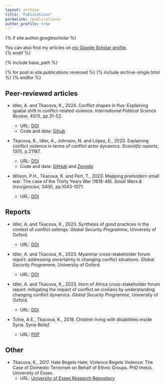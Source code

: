 ```yaml
---
layout: archive
title: "Publications"
permalink: /publications/
author_profile: true
---
```


{% if site.author.googlescholar %}
  <div class="wordwrap">You can also find my articles on <a href="{{site.author.googlescholar}}">my Google Scholar profile</a>.</div>
{% endif %}

{% include base_path %}

{% for post in site.publications reversed %}
  {% include archive-single.html %}
{% endfor %}

## Peer-reviewed articles

- Idler, A. and Tkacova, K., 2024. Conflict shapes in flux: Explaining spatial shift in conflict-related violence. _International Political Science Review_, 45(1), pp.31-52.
    - URL: [DOI](https://doi.org/10.1177/01925121231177445)
    - Code and data: [Gihub](https://github.com/Global-Security-Programme/Conflict-shapes-in-flux)

- Tkacova, K., Idler, A., Johnson, N. and López, E., 2023. Explaining conflict violence in terms of conflict actor dynamics. _Scientific reports_, 13(1), p.21187.
    - URL: [DOI](https://doi.org/10.1038/s41598-023-48218-x)
    - Code and data: [GitHub](https://github.com/Global-Security-Programme/Explaining-conflict-violence-in-terms-of-conflict-actor-dynamics) and [Zenodo](https://zenodo.org/records/10159421)

- Wilson, P.H., Tkacova, K. and Pert, T., 2023. Mapping premodern small war: The case of the Thirty Years War (1618-48). _Small Wars & Insurgencies_, 34(6), pp.1043-1071. 
    - URL: [DOI](https://doi.org/10.1080/09592318.2023.2220503)


## Reports

- Idler, A. and Tkacova, K., 2023. Synthesis of good practices in the context of conflict settings. _Global Security Programme_, University of Oxford.
    - URL: [DOI](10.5287/ORA-NGE9ZWGWP)

- Idler, A. and Tkacova, K., 2023. Myanmar cross-stakeholder forum report: addressing uncertainty in changing conflict situations. _Global Security Programme_, University of Oxford.
    - URL: [DOI](10.5287/ORA-6R09OE5XG)

- Idler, A. and Tkacova, K., 2023. Horn of Africa cross-stakeholder forum report: mitigating the impact of conflict on civilians by understanding changing conflict dynamics. _Global Security Programme_, University of Oxford.
    - URL: [DOI](10.5287/ORA-XM0MA20GD)

- Tchie, A.E., Tkacova, K., 2018. Children living with disabilities inside Syria. _Syria Relief_.
    - URL: [PDF](https://www.dropbox.com/s/vbwwfn154b1d4yd/Syria%20Relief%20report%20final%20artwork%20single%20pages.pdf?dl=0)


## Other

- Tkacova, K., 2017. Hate Begets Hate; Violence Begets Violence: The Case of Domestic Terrorism on Behalf of Ethnic Groups. PhD thesis, University of Essex. 
    - URL: [University of Essex Research Repository](https://repository.essex.ac.uk/19572/)
